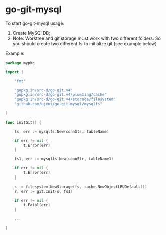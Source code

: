 # go-git-mysql

To start go-git-mysql usage:

1. Create MySQl DB;
2. Note: Worktree and git storage must work with two different folders. So you should create two different fs to initialize git (see example below)

Example:

```go
package mypkg

import (

    "fmt"

    "gopkg.in/src-d/go-git.v4"
    "gopkg.in/src-d/go-git.v4/plumbing/cache"
    "gopkg.in/src-d/go-git.v4/storage/filesystem"
    "github.com/ujent/go-git-mysql/mysqlfs"

)

func initGit() {

    fs, err := mysqlfs.New(connStr, tableName)

    if err != nil {
    	t.Error(err)
    }

    fs1, err := mysqlfs.New(connStr, tableName1)

    if err != nil {
    	t.Error(err)
    }

    s := filesystem.NewStorage(fs, cache.NewObjectLRUDefault())
    r, err := git.Init(s, fs1)

    if err != nil {
    	t.Fatal(err)
    }

    ...

}
```
